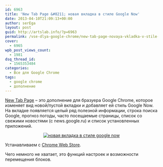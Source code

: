 ```yaml
---
id: 6963
title: 'New Tab Page &#8211; новая вкладка в стиле Google Now'
date: 2013-04-10T21:09:13+00:00
author: serEga
layout: post
guid: http://artslab.info/?p=6963
permalink: /vse-dlya-google-chrome/new-tab-page-novaya-vkladka-v-stile-google-now/
cover:
  - 6965
wpb_post_views_count:
  - 1981
dsq_thread_id:
  - 1565353484
categories:
  - Все для Google Chrome
tags:
  - google chrome
  - дополнение
---
```

[New Tab Page](https://chrome.google.com/webstore/detail/%D0%BD%D0%BE%D0%B2%D0%B0%D1%8F-%D0%B2%D0%BA%D0%BB%D0%B0%D0%B4%D0%BA%D0%B0/khopmbdjffemhegeeobelklnbglcdgfh) &#8211; это дополнение для бразуера Google Chrome, которое изменяет вид новой/пустой вкладки и добавляет ей стиль Google Now. На вкладке появляется целый ряд полезной информации, строка поиска Google, прогноз погоды, часто посещаемые страницы, список со свежими новостями (с news.google.ru) и список установленных приложений.

<center>
  <a href="http://googledrive.com/host/0B9lHVSSSdxdxd0hjdUdmRzY3Tjg/novaya_vkladka.jpg"><img src="http://googledrive.com/host/0B9lHVSSSdxdxd0hjdUdmRzY3Tjg/novaya_vkladka-300x200.jpg" alt="новая вкладка в стиле google now" class="aligncenter size-medium wp-image-6964" srcset="http://googledrive.com/host/0B9lHVSSSdxdxd0hjdUdmRzY3Tjg/novaya_vkladka-300x200.jpg 300w, http://googledrive.com/host/0B9lHVSSSdxdxd0hjdUdmRzY3Tjg/novaya_vkladka.jpg 595w" sizes="(max-width: 300px) 100vw, 300px" /></a>
</center>

Устанавливаем с [Chrome Web Store](https://chrome.google.com/webstore/detail/%D0%BD%D0%BE%D0%B2%D0%B0%D1%8F-%D0%B2%D0%BA%D0%BB%D0%B0%D0%B4%D0%BA%D0%B0/khopmbdjffemhegeeobelklnbglcdgfh).

Чего немного не хватает, это функций настроек и возможности перемещения блоков.